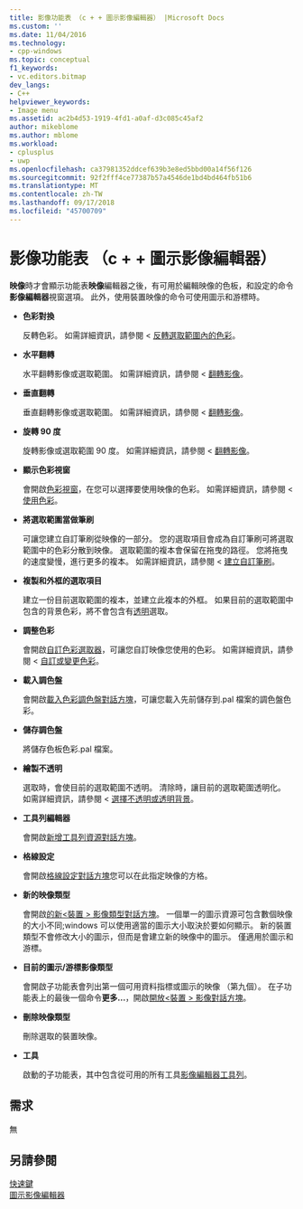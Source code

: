 ```yaml
---
title: 影像功能表 （c + + 圖示影像編輯器） |Microsoft Docs
ms.custom: ''
ms.date: 11/04/2016
ms.technology:
- cpp-windows
ms.topic: conceptual
f1_keywords:
- vc.editors.bitmap
dev_langs:
- C++
helpviewer_keywords:
- Image menu
ms.assetid: ac2b4d53-1919-4fd1-a0af-d3c085c45af2
author: mikeblome
ms.author: mblome
ms.workload:
- cplusplus
- uwp
ms.openlocfilehash: ca37981352ddcef639b3e8ed5bbd00a14f56f126
ms.sourcegitcommit: 92f2fff4ce77387b57a4546de1bd4bd464fb51b6
ms.translationtype: MT
ms.contentlocale: zh-TW
ms.lasthandoff: 09/17/2018
ms.locfileid: "45700709"
---
```

# <a name="image-menu-c-image-editor-for-icons"></a>影像功能表 （c + + 圖示影像編輯器）

**映像**時才會顯示功能表**映像**編輯器之後，有可用於編輯映像的色板，和設定的命令**影像編輯器**視窗選項。 此外，使用裝置映像的命令可使用圖示和游標時。

- **色彩對換**

   反轉色彩。 如需詳細資訊，請參閱 <<c0> [ 反轉選取範圍內的色彩](../windows/inverting-the-colors-in-a-selection-image-editor-for-icons.md)。

- **水平翻轉**

   水平翻轉影像或選取範圍。 如需詳細資訊，請參閱 <<c0> [ 翻轉影像](../windows/flipping-an-image-image-editor-for-icons.md)。

- **垂直翻轉**

   垂直翻轉影像或選取範圍。 如需詳細資訊，請參閱 <<c0> [ 翻轉影像](../windows/flipping-an-image-image-editor-for-icons.md)。

- **旋轉 90 度**

   旋轉影像或選取範圍 90 度。 如需詳細資訊，請參閱 <<c0> [ 翻轉影像](../windows/flipping-an-image-image-editor-for-icons.md)。

- **顯示色彩視窗**

   會開啟[色彩視窗](../windows/colors-window-image-editor-for-icons.md)，在您可以選擇要使用映像的色彩。 如需詳細資訊，請參閱 <<c0> [ 使用色彩](../windows/working-with-color-image-editor-for-icons.md)。

- **將選取範圍當做筆刷**

   可讓您建立自訂筆刷從映像的一部分。 您的選取項目會成為自訂筆刷可將選取範圍中的色彩分散到映像。 選取範圍的複本會保留在拖曳的路徑。 您將拖曳的速度變慢，進行更多的複本。 如需詳細資訊，請參閱 <<c0> [ 建立自訂筆刷](../windows/creating-a-custom-brush-image-editor-for-icons.md)。

- **複製和外框的選取項目**

   建立一份目前選取範圍的複本，並建立此複本的外框。 如果目前的選取範圍中包含的背景色彩，將不會包含有[透明](../windows/choosing-a-transparent-or-opaque-background-image-editor-for-icons.md)選取。

- **調整色彩**

   會開啟[自訂色彩選取器](../windows/custom-color-selector-dialog-box-image-editor-for-icons.md)，可讓您自訂映像您使用的色彩。 如需詳細資訊，請參閱 <<c0> [ 自訂或變更色彩](../windows/customizing-or-changing-colors-image-editor-for-icons.md)。

- **載入調色盤**

   會開啟[載入色彩調色盤對話方塊](../windows/load-palette-colors-dialog-box-image-editor-for-icons.md)，可讓您載入先前儲存到.pal 檔案的調色盤色彩。

- **儲存調色盤**

   將儲存色板色彩.pal 檔案。

- **繪製不透明**

   選取時，會使目前的選取範圍不透明。 清除時，讓目前的選取範圍透明化。 如需詳細資訊，請參閱 <<c0> [ 選擇不透明或透明背景](../windows/choosing-a-transparent-or-opaque-background-image-editor-for-icons.md)。

- **工具列編輯器**

   會開啟[新增工具列資源對話方塊](../windows/new-toolbar-resource-dialog-box.md)。

- **格線設定**

   會開啟[格線設定對話方塊](../windows/grid-settings-dialog-box-image-editor-for-icons.md)您可以在此指定映像的方格。

- **新的映像類型**

   會開啟[的新\<裝置 > 影像類型對話方塊](../windows/new-device-image-type-dialog-box-image-editor-for-icons.md)。 一個單一的圖示資源可包含數個映像的大小不同;windows 可以使用適當的圖示大小取決於要如何顯示。 新的裝置類型不會修改大小的圖示，但而是會建立新的映像中的圖示。 僅適用於圖示和游標。

- **目前的圖示/游標影像類型**

   會開啟子功能表會列出第一個可用資料指標或圖示的映像 （第九個）。 在子功能表上的最後一個命令**更多...**，開啟[開放\<裝置 > 影像對話方塊](../windows/open-device-image-dialog-box-image-editor-for-icons.md)。

- **刪除映像類型**

   刪除選取的裝置映像。

- **工具**

   啟動的子功能表，其中包含從可用的所有工具[影像編輯器工具列](../windows/toolbar-image-editor-for-icons.md)。

## <a name="requirements"></a>需求

無

## <a name="see-also"></a>另請參閱

[快速鍵](../windows/accelerator-keys-image-editor-for-icons.md)  
[圖示影像編輯器](../windows/image-editor-for-icons.md)